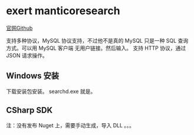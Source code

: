 # exert manticoresearch

[官网Github](https://github.com/manticoresoftware)

支持多种协议，MySQL 协议支持，不过他不是真的 MySQL 只是一种 SQL 查询方式。可以用 MySQL 客户端 无用户链接。然后输入。
支持 HTTP 协议，通过 JSON 请求操作。

## Windows 安装

下载安装包安装。  searchd.exe 就是。

## CSharp SDK

注：没有发布 Nuget 上，需要手动生成，导入 DLL 。。。
